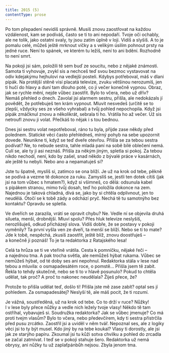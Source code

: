 ```yaml
---
title: 2015 (5)
contentType: prose
---
```


<section>

Po tom přepadení nevidíš správně. Musíš znovu zaostřovat na každou vzdálenost, kam se podíváš, často se ti to ani nepodaří. Tvoje oči ochably, ale ne tolik, jako ostatní svaly, ty jsou zatím úplně v loji. Vidíš a slyšíš. A to je pomalu celé, můžeš ještě mrknout víčky a s velikým úsilím pohnout prsty na jedné ruce. Není to spánek, ve kterém tu ležíš, není to ani bdění. Rozhodně to není smrt.

Na pokoji jsi sám, položili tě sem buď ze soucitu, nebo z nějaké známosti. Samota ti vyhovuje, zvykl sis a nechceš teď svou bezmoc vystavovat na odiv kdejakýmu hejhulovi na vedlejší posteli. Kdybys potřeboval, máš v dlani pípák. Na protější stěně visí placatá televize, zvuku většinou nerozumíš, jen ti hučí do hlavy a duní tam dlouho poté, co ji večer konečně vypnou. Obraz, jak se rychle mění, nejde vůbec zaostřit. Bylo to včera, nebo už dřív? Nemáš přehled o dnech. Zavolal jsi alarmem sestru, přišla, ale nedokázals jí povědět, že potřebuješ ten krám vypnout. Mluvit nesvedeš (určitě se to zlepší, vždycky ses ze všeho vyhrabal) a tvůj pohled nepochopila. Když jsi pípák zmáčknul znovu a několikrát, sebrala ti ho. Vrátila ho až večer. Už sis netroufl znovu ji volat. Přečkáš to nějak i s tou bednou.

Dnes jsi sestru volat nepotřeboval, ráno tu byla, přijde zase někdy před polednem. Statické věci často přehlédneš, mírný pohyb na sebe upozornit dovede. Neunikne ti, když se teď dveře otevřou. Přišla se za tebou sestra podívat? Ne, to nebude sestra, tahle mladá paní na sobě bílé oblečení nemá. Culí se, ale ty ji asi neznáš. Přišla za někým jiným, spletla si pokoj. Za tebou nikdo nechodí, není, kdo by zašel, snad někdo z bývalé práce v kasárnách, ale ještě tu nebyli. Nebo ano a nepamatuješ si?

Jste tu špatně, myslíš si, zatímco se ona blíží. Je už na krok od tebe, pěkně se podívá a vezme tě dokonce za ruku. Zamyslíš se, jestli ten dotek cítíš (jak jsi na tom vůbec s hmatem?), když si všimneš, co dělá: odsunula kabel s pípákem stranou, mimo tvůj dosah, teď ho položila dokonce na zem. Najednou je taková chladná, dívá se, jako by si chtěla odplivnout, jen to neudělá. Otočí se k tobě zády a odchází pryč. Nechá tě tu samotnýho bez kontaktu? Opravdu se spletla.

Ve dveřích se zarazila, vrátí se opravit chybu? Ne. Vedle ní se objevila druhá silueta, menší, drobnější. Mluví spolu? Přes hluk televize neslyšíš, nerozlišuješ, odkud přicházejí slova. Vidíš dobře, že se postavy v pokoji vyměnily? Ta první vyšla ven ze dveří, ta menší se blíží. Nebo se ti to mate? Jde k tobě, nespěchá, zkusíš zaostřit, ještě blíž, znovu doostřuješ – a konečně ji poznáš! To je ta redaktorka z Ratajského lesa!

Celá ta hrůza se ti ve vteřině vrátila. Cesta k pomníčku, nějaké řeči – a najednou tma. A pak trocha světla, ale nemůžeš hýbat rukama. Vůbec se nemůžeš hýbat, od té doby ses ani nepohnul. Redaktorka stála v lese nad tebou a mluvila: o osmapadesátém roce, o pomstě… Přišla jsem tě zabít. Řekla to tehdy skutečně, nebo se ti to v hlavě posunulo? Pokud to chtěla udělat, tak proč? A proč to nakonec neudělala? Žiješ přece, že?

Protože to přišla udělat teď, došlo ti! Přišla jste mě zase zabít? optal ses jí pohledem. Za osmapadesátej? Neslyší tě, ale máš pocit, že ti rozumí.

Je vážná, soustředěná, už na krok od tebe. Co to drží v ruce? Nůžky! I v lese byly přece nůžky a vedle nich ležely tvoje vlasy! Někdo tě tam ostříhal, vybavuješ si. Soudružka redaktorka? Jak se vůbec jmenuje? Co má proti tvejm vlasům? Bylo to včera, nebo předevčírem, kdy ti sestra přistrčila před pusu zrcátko. Zaostřil jsi a uviděl v něm tvář. Nepoznal ses, ale z logiky věci jsi to ty být musel. Kdo jiný by na tebe koukal? Vlasy ti dorostly, ale jsi jak ze starýho papíru. Zkoumal jsi tu kůži sotva chvilku a pohled do zrcadla se začal zatmívat. I teď se v pokoji stahuje šero. Redaktorka už nemá obrysy, ani nůžky tu už zaplaťpánbůh nejsou. Zbyla jenom tma.

</section>
